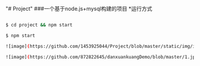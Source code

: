 "# Project" 
###一个基于node.js+mysql构建的项目
*运行方式
```bash

$ cd project && npm start

$ npm start

![image](https://github.com/1453925044/Project/blob/master/static/img/index.png)

![image](https://github.com/872822645/danxuankuangDemo/blob/master/1.jpg)
